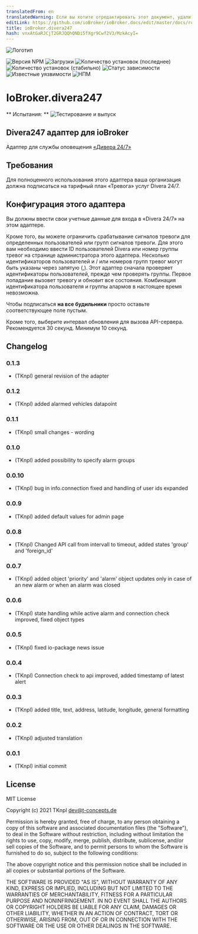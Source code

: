 ```yaml
---
translatedFrom: en
translatedWarning: Если вы хотите отредактировать этот документ, удалите поле «translationFrom», в противном случае этот документ будет снова автоматически переведен
editLink: https://github.com/ioBroker/ioBroker.docs/edit/master/docs/ru/adapterref/iobroker.divera247/README.md
title: ioBroker.divera247
hash: vnxAtGaRJCjT2GRJQQhQNDi5fXgr9Cwf2V3/MzkAcyI=
---
```

![Логотип](../../../en/adapterref/iobroker.divera247/admin/divera247_long.png)

![Версия NPM](http://img.shields.io/npm/v/iobroker.divera247.svg)
![Загрузки](https://img.shields.io/npm/dm/iobroker.divera247.svg)
![Количество установок (последнее)](http://iobroker.live/badges/divera247-installed.svg)
![Количество установок (стабильно)](http://iobroker.live/badges/divera247-stable.svg)
![Статус зависимости](https://img.shields.io/david/TKnpl/iobroker.divera247.svg)
![Известные уязвимости](https://snyk.io/test/github/TKnpl/ioBroker.divera247/badge.svg)
![НПМ](https://nodei.co/npm/iobroker.divera247.png?downloads=true)

# IoBroker.divera247
** Испытания: ** ![Тестирование и выпуск](https://github.com/TKnpl/ioBroker.divera247/workflows/Test%20and%20Release/badge.svg)

## Divera247 адаптер для ioBroker
Адаптер для службы оповещения [«Дивера 24/7»](https://www.divera247.com/)

## Требования
Для полноценного использования этого адаптера ваша организация должна подписаться на тарифный план «Тревога» услуг Divera 24/7.

## Конфигурация этого адаптера
Вы должны ввести свои учетные данные для входа в «Divera 24/7» на этом адаптере.

Кроме того, вы можете ограничить срабатывание сигналов тревоги для определенных пользователей или групп сигналов тревоги.
Для этого вам необходимо ввести ID пользователей Divera или номер группы тревог на странице администратора этого адаптера. Несколько идентификаторов пользователей и / или номеров групп тревог могут быть указаны через запятую (,).
Этот адаптер сначала проверяет идентификаторы пользователей, прежде чем проверять группы. Первое попадание вызовет тревогу и обновит все состояния. Комбинация идентификатора пользователя и группы алармов в настоящее время невозможна.

Чтобы подписаться **на все будильники** просто оставьте соответствующее поле пустым.

Кроме того, выберите интервал обновления для вызова API-сервера. Рекомендуется 30 секунд. Минимум 10 секунд.

## Changelog

### 0.1.3
* (TKnpl) general revision of the adapter

### 0.1.2
* (TKnpl) added alarmed vehicles datapoint

### 0.1.1
* (TKnpl) small changes - wording

### 0.1.0
* (TKnpl) added possibility to specify alarm groups

### 0.0.10
* (TKnpl) bug in info.connection fixed and handling of user ids expanded

### 0.0.9
* (TKnpl) added default values for admin page

### 0.0.8
* (TKnpl) Changed API call from intervall to timeout, added states 'group' and 'foreign_id'

### 0.0.7
* (TKnpl) added object 'priority' and 'alarm' object updates only in case of an new alarm or when an alarm was closed

### 0.0.6
* (TKnpl) state handling while active alarm and connection check improved, fixed object types

### 0.0.5
* (TKnpl) fixed io-package news issue

### 0.0.4
* (TKnpl) Connection check to api improved, added timestamp of latest alert

### 0.0.3
* (TKnpl) added title, text, address, latitude, longitude, general formatting

### 0.0.2
* (TKnpl) adjusted translation

### 0.0.1
* (TKnpl) initial commit

## License
MIT License

Copyright (c) 2021 TKnpl <dev@t-concepts.de>

Permission is hereby granted, free of charge, to any person obtaining a copy
of this software and associated documentation files (the "Software"), to deal
in the Software without restriction, including without limitation the rights
to use, copy, modify, merge, publish, distribute, sublicense, and/or sell
copies of the Software, and to permit persons to whom the Software is
furnished to do so, subject to the following conditions:

The above copyright notice and this permission notice shall be included in all
copies or substantial portions of the Software.

THE SOFTWARE IS PROVIDED "AS IS", WITHOUT WARRANTY OF ANY KIND, EXPRESS OR
IMPLIED, INCLUDING BUT NOT LIMITED TO THE WARRANTIES OF MERCHANTABILITY,
FITNESS FOR A PARTICULAR PURPOSE AND NONINFRINGEMENT. IN NO EVENT SHALL THE
AUTHORS OR COPYRIGHT HOLDERS BE LIABLE FOR ANY CLAIM, DAMAGES OR OTHER
LIABILITY, WHETHER IN AN ACTION OF CONTRACT, TORT OR OTHERWISE, ARISING FROM,
OUT OF OR IN CONNECTION WITH THE SOFTWARE OR THE USE OR OTHER DEALINGS IN THE
SOFTWARE.